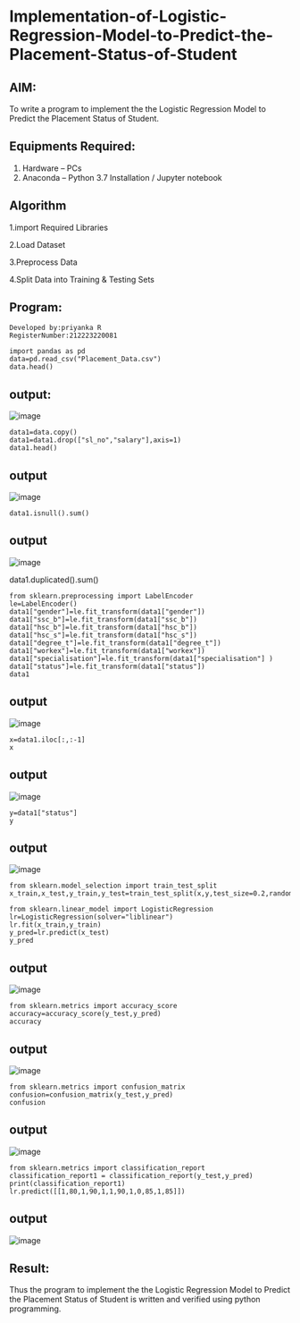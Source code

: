 # Implementation-of-Logistic-Regression-Model-to-Predict-the-Placement-Status-of-Student

## AIM:
To write a program to implement the the Logistic Regression Model to Predict the Placement Status of Student.

## Equipments Required:
1. Hardware – PCs
2. Anaconda – Python 3.7 Installation / Jupyter notebook

## Algorithm
1.import Required Libraries

2.Load Dataset

3.Preprocess Data 

4.Split Data into Training & Testing Sets 

## Program:
```
Developed by:priyanka R
RegisterNumber:212223220081
```
~~~
import pandas as pd
data=pd.read_csv("Placement_Data.csv")
data.head()
~~~
## output:
![image](https://github.com/user-attachments/assets/ac75b79b-c191-4408-9c42-f15daad905f4)
```
data1=data.copy()
data1=data1.drop(["sl_no","salary"],axis=1)
data1.head()
```
## output
![image](https://github.com/user-attachments/assets/fc4866ed-4abc-413c-9f26-68aad551c3a0)
```
data1.isnull().sum()
```
## output
![image](https://github.com/user-attachments/assets/151b57e5-49be-4d46-9e2f-c521b81c8ecc)

data1.duplicated().sum()
```
from sklearn.preprocessing import LabelEncoder
le=LabelEncoder()
data1["gender"]=le.fit_transform(data1["gender"])
data1["ssc_b"]=le.fit_transform(data1["ssc_b"])
data1["hsc_b"]=le.fit_transform(data1["hsc_b"])
data1["hsc_s"]=le.fit_transform(data1["hsc_s"])
data1["degree_t"]=le.fit_transform(data1["degree_t"])
data1["workex"]=le.fit_transform(data1["workex"])
data1["specialisation"]=le.fit_transform(data1["specialisation"] )     
data1["status"]=le.fit_transform(data1["status"])       
data1
```
## output
![image](https://github.com/user-attachments/assets/1b5331a9-76bb-4acd-b331-4446144522c5)
```
x=data1.iloc[:,:-1]
x
```
## output
![image](https://github.com/user-attachments/assets/da97e4ce-15c1-416e-b634-f0c0a9249549)
~~~
y=data1["status"]
y
~~~
## output
![image](https://github.com/user-attachments/assets/2c44d758-96c1-4d1a-a5e3-374d15c27f1e)
```
from sklearn.model_selection import train_test_split
x_train,x_test,y_train,y_test=train_test_split(x,y,test_size=0.2,random_state=0)
```
```
from sklearn.linear_model import LogisticRegression
lr=LogisticRegression(solver="liblinear")
lr.fit(x_train,y_train)
y_pred=lr.predict(x_test)
y_pred
```
## output
![image](https://github.com/user-attachments/assets/81c18586-79c4-420b-8ac9-432f2443fd34)

```
from sklearn.metrics import accuracy_score
accuracy=accuracy_score(y_test,y_pred)
accuracy
```
## output

![image](https://github.com/user-attachments/assets/f5e8e062-1638-4138-8346-01ce097099ee)
```
from sklearn.metrics import confusion_matrix
confusion=confusion_matrix(y_test,y_pred)
confusion
```
## output
![image](https://github.com/user-attachments/assets/b5842f5d-6a4b-4785-a631-e44a36c68247)

```
from sklearn.metrics import classification_report
classification_report1 = classification_report(y_test,y_pred)
print(classification_report1)
lr.predict([[1,80,1,90,1,1,90,1,0,85,1,85]])
```
## output
![image](https://github.com/user-attachments/assets/46383d70-b336-436d-a207-1c942092adbf)


## Result:
Thus the program to implement the the Logistic Regression Model to Predict the Placement Status of Student is written and verified using python programming.
